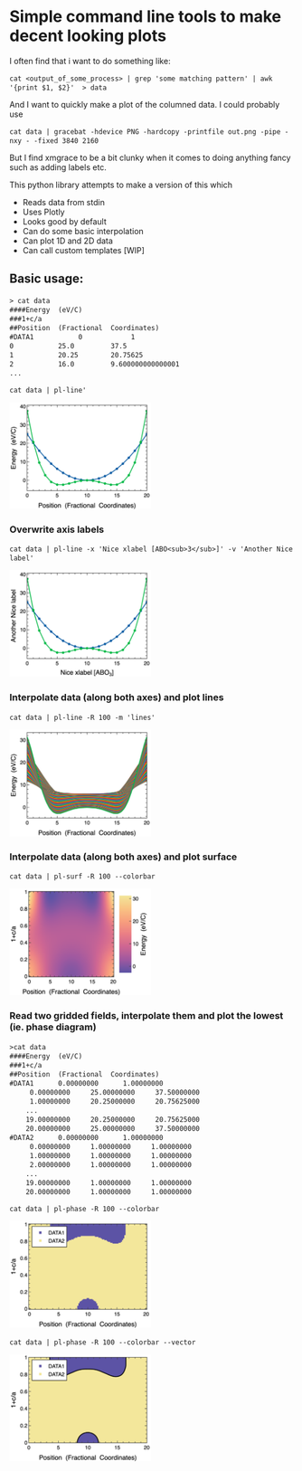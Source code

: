 # Simple command line tools to make decent looking plots

I often find that i want to do something like:

```
cat <output_of_some_process> | grep 'some matching pattern' | awk '{print $1, $2}'  > data
```

And I want to quickly make a plot of the columned data. I could probably use 

```
cat data | gracebat -hdevice PNG -hardcopy -printfile out.png -pipe -nxy - -fixed 3840 2160
```

But I find xmgrace to be a bit clunky when it comes to doing anything fancy such as adding labels etc.

This python library attempts to make a version of this which 
- Reads data from stdin
- Uses Plotly
- Looks good by default
- Can do some basic interpolation
- Can plot 1D and 2D data
- Can call custom templates [WIP]

## Basic usage:
```
> cat data
####Energy  (eV/C)
###1+c/a 
##Position  (Fractional  Coordinates)
#DATA1           0            1
0           25.0         37.5
1           20.25        20.75625
2           16.0         9.600000000000001
...
```

```
cat data | pl-line'
```

<img src='images/USAGE0.png' width='250'>

### Overwrite axis labels
```
cat data | pl-line -x 'Nice xlabel [ABO<sub>3</sub>]' -v 'Another Nice label' 
```

<img src='images/USAGE1.png' width='250'>

### Interpolate data (along both axes) and plot lines
```
cat data | pl-line -R 100 -m 'lines'
```

<img src='images/USAGE2.png' width='250'>

### Interpolate data (along both axes) and plot surface
```
cat data | pl-surf -R 100 --colorbar
```

<img src='images/USAGE3.png' width='250'>

### Read two gridded fields, interpolate them and plot the lowest  (ie. phase diagram)
```
>cat data
####Energy  (eV/C)
###1+c/a
##Position  (Fractional  Coordinates)
#DATA1      0.00000000      1.00000000
     0.00000000     25.00000000     37.50000000
     1.00000000     20.25000000     20.75625000
    ...
    19.00000000     20.25000000     20.75625000
    20.00000000     25.00000000     37.50000000
#DATA2      0.00000000      1.00000000
     0.00000000     1.00000000     1.00000000
     1.00000000     1.00000000     1.00000000
     2.00000000     1.00000000     1.00000000
    ...
    19.00000000     1.00000000     1.00000000
    20.00000000     1.00000000     1.00000000
```

```
cat data | pl-phase -R 100 --colorbar
```

<img src='images/USAGE4.png' width='250'>

```
cat data | pl-phase -R 100 --colorbar --vector
```

<img src='images/USAGE5.png' width='250'>
